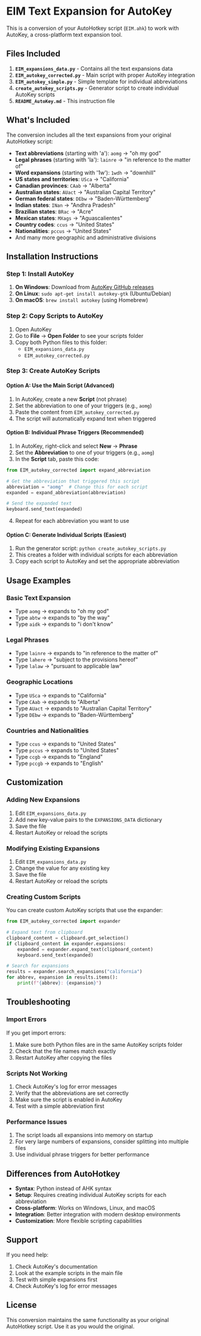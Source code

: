 # EIM Text Expansion for AutoKey

This is a conversion of your AutoHotkey script (`EIM.ahk`) to work with AutoKey, a cross-platform text expansion tool.

## Files Included

1. **`EIM_expansions_data.py`** - Contains all the text expansions data
2. **`EIM_autokey_corrected.py`** - Main script with proper AutoKey integration
3. **`EIM_autokey_simple.py`** - Simple template for individual abbreviations
4. **`create_autokey_scripts.py`** - Generator script to create individual AutoKey scripts
5. **`README_AutoKey.md`** - This instruction file

## What's Included

The conversion includes all the text expansions from your original AutoHotkey script:

- **Text abbreviations** (starting with 'a'): `aomg` → "oh my god"
- **Legal phrases** (starting with 'la'): `lainre` → "in reference to the matter of"
- **Word expansions** (starting with '1w'): `1wdh` → "downhill"
- **US states and territories**: `USca` → "California"
- **Canadian provinces**: `CAab` → "Alberta"
- **Australian states**: `AUact` → "Australian Capital Territory"
- **German federal states**: `DEbw` → "Baden-Württemberg"
- **Indian states**: `INan` → "Andhra Pradesh"
- **Brazilian states**: `BRac` → "Acre"
- **Mexican states**: `MXags` → "Aguascalientes"
- **Country codes**: `ccus` → "United States"
- **Nationalities**: `pccus` → "United States"
- And many more geographic and administrative divisions

## Installation Instructions

### Step 1: Install AutoKey

1. **On Windows**: Download from [AutoKey GitHub releases](https://github.com/autokey/autokey/releases)
2. **On Linux**: `sudo apt-get install autokey-gtk` (Ubuntu/Debian)
3. **On macOS**: `brew install autokey` (using Homebrew)

### Step 2: Copy Scripts to AutoKey

1. Open AutoKey
2. Go to **File** → **Open Folder** to see your scripts folder
3. Copy both Python files to this folder:
   - `EIM_expansions_data.py`
   - `EIM_autokey_corrected.py`

### Step 3: Create AutoKey Scripts

#### Option A: Use the Main Script (Advanced)

1. In AutoKey, create a new **Script** (not phrase)
2. Set the abbreviation to one of your triggers (e.g., `aomg`)
3. Paste the content from `EIM_autokey_corrected.py`
4. The script will automatically expand text when triggered

#### Option B: Individual Phrase Triggers (Recommended)

1. In AutoKey, right-click and select **New** → **Phrase**
2. Set the **Abbreviation** to one of your triggers (e.g., `aomg`)
3. In the **Script** tab, paste this code:

```python
from EIM_autokey_corrected import expand_abbreviation

# Get the abbreviation that triggered this script
abbreviation = "aomg"  # Change this for each script
expanded = expand_abbreviation(abbreviation)

# Send the expanded text
keyboard.send_text(expanded)
```

4. Repeat for each abbreviation you want to use

#### Option C: Generate Individual Scripts (Easiest)

1. Run the generator script: `python create_autokey_scripts.py`
2. This creates a folder with individual scripts for each abbreviation
3. Copy each script to AutoKey and set the appropriate abbreviation

## Usage Examples

### Basic Text Expansion

- Type `aomg` → expands to "oh my god"
- Type `abtw` → expands to "by the way"
- Type `aidk` → expands to "i don't know"

### Legal Phrases

- Type `lainre` → expands to "in reference to the matter of"
- Type `lahere` → "subject to the provisions hereof"
- Type `lalaw` → "pursuant to applicable law"

### Geographic Locations

- Type `USca` → expands to "California"
- Type `CAab` → expands to "Alberta"
- Type `AUact` → expands to "Australian Capital Territory"
- Type `DEbw` → expands to "Baden-Württemberg"

### Countries and Nationalities

- Type `ccus` → expands to "United States"
- Type `pccus` → expands to "United States"
- Type `ccgb` → expands to "England"
- Type `pccgb` → expands to "English"

## Customization

### Adding New Expansions

1. Edit `EIM_expansions_data.py`
2. Add new key-value pairs to the `EXPANSIONS_DATA` dictionary
3. Save the file
4. Restart AutoKey or reload the scripts

### Modifying Existing Expansions

1. Edit `EIM_expansions_data.py`
2. Change the value for any existing key
3. Save the file
3. Restart AutoKey or reload the scripts

### Creating Custom Scripts

You can create custom AutoKey scripts that use the expander:

```python
from EIM_autokey_corrected import expander

# Expand text from clipboard
clipboard_content = clipboard.get_selection()
if clipboard_content in expander.expansions:
    expanded = expander.expand_text(clipboard_content)
    keyboard.send_text(expanded)

# Search for expansions
results = expander.search_expansions("california")
for abbrev, expansion in results.items():
    print(f"{abbrev}: {expansion}")
```

## Troubleshooting

### Import Errors

If you get import errors:
1. Make sure both Python files are in the same AutoKey scripts folder
2. Check that the file names match exactly
3. Restart AutoKey after copying the files

### Scripts Not Working

1. Check AutoKey's log for error messages
2. Verify that the abbreviations are set correctly
3. Make sure the script is enabled in AutoKey
4. Test with a simple abbreviation first

### Performance Issues

1. The script loads all expansions into memory on startup
2. For very large numbers of expansions, consider splitting into multiple files
3. Use individual phrase triggers for better performance

## Differences from AutoHotkey

- **Syntax**: Python instead of AHK syntax
- **Setup**: Requires creating individual AutoKey scripts for each abbreviation
- **Cross-platform**: Works on Windows, Linux, and macOS
- **Integration**: Better integration with modern desktop environments
- **Customization**: More flexible scripting capabilities

## Support

If you need help:
1. Check AutoKey's documentation
2. Look at the example scripts in the main file
3. Test with simple expansions first
4. Check AutoKey's log for error messages

## License

This conversion maintains the same functionality as your original AutoHotkey script. Use it as you would the original.

